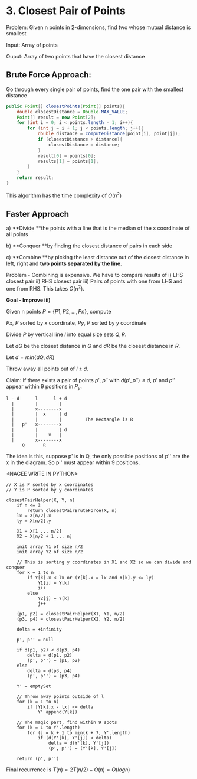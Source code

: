 # 3. Closest Pair of Points

Problem: Given n points in 2-dimonsions, find two whose mutual distance is smallest

Input: Array of points

Ouput: Array of two points that have the closest distance

## Brute Force Approach:

Go through every single pair of points, find the one pair with the smallest distance

```java
public Point[] closestPoints(Point[] points){
    double closestDistance = Double.MAX_VALUE;
    Point[] result = new Point[2];
    for (int i = 0; i < points.length - 1; i++){
        for (int j = i + 1; j < points.length; j++){
            double distance = computeDistance(point[i], point[j]);
            if (closestDistance > distance){
                closestDistance = distance;
            }
            result[0] = points[0];
            results[1] = points[1];
        }
    }
    return result;
}
```

This algorithm has the time complexity of $O(n^{2})$

## Faster Approach

a\) **Divide **the points with a line that is the median of the x coordinate of all points

b\) **Conquer **by finding the closest distance of pairs in each side

c\) **Combine **by picking the least distance out of the closest distance in left, right and **two points separated by the line**.

Problem - Combining is expensive. We have to compare results of i\) LHS closest pair ii\) RHS closest pair iii\) Pairs of points with one from LHS and one from RHS. This takes $O(n^{2})$.

**Goal - Improve iii\)**

Given n points $P = \{P1, P2, ..., Pn\}$, compute

$Px$, $P$ sorted by x coordinate, $Py$, $P$ sorted by y coordinate

Divide $P$ by vertical line $l$ into equal size sets $Q, R$.

Let $dQ$ be the closest distance in $Q$ and $dR$ be the closest distance in $R$.

Let $d = min \{dQ, dR\}$

Throw away all points out of $l \pm d$.

Claim: If there exists a pair of points $p'$, $p''$ with $d(p', p'') \leq d$, $p'$ and $p''$ appear within 9 positions in $P_{y}$.

```
l - d      l      l + d
  |        |        |
  |        x--------x
  |        |  x     | d
  |        |        |         The Rectangle is R
  |   p'   x--------x       
  |        |        | d
  |        |    x   |
  |        x--------x
      Q       R
```

The idea is this, suppose p' is in Q, the only possible positions of p'' are the x in the diagram. So p'' must appear within 9 positions.

&lt;NAGEE WRITE IN PYTHON&gt;

```
// X is P sorted by x coordinates
// Y is P sorted by y coordinates 

closestPairHelper(X, Y, n)
    if n <= 3
        return closestPairBruteForce(X, n)
    lx = X[n/2].x
    ly = X[n/2].y

    X1 = X[1 ... n/2]
    X2 = X[n/2 + 1 ... n]

    init array Y1 of size n/2
    init array Y2 of size n/2

    // This is sorting y coordinates in X1 and X2 so we can divide and conquer
    for k = 1 to n
        if Y[k].x < lx or (Y[k].x = lx and Y[k].y <= ly)
            Y1[i] = Y[k]
            i++
        else 
            Y2[j] = Y[k]
            j++

    (p1, p2) = closestPairHelper(X1, Y1, n/2)
    (p3, p4) = closestPairHelper(X2, Y2, n/2)

    delta = +infinity

    p', p'' = null

    if d(p1, p2) < d(p3, p4)
        delta = d(p1, p2)
        (p', p'') = (p1, p2)
    else 
        delta = d(p3, p4)
        (p', p'') = (p3, p4)

    Y' = emptySet

    // Throw away points outside of l
    for (k = 1 to n)
        if |Y[k].x - lx| <= delta
            Y' append(Y[k])

    // The magic part, find within 9 spots
    for (k = 1 to Y'.length)
        for (j = k + 1 to min(k + 7, Y'.length)
            if (d(Y'[k], Y'[j]) < delta)
                delta = d(Y'[k], Y'[j])
                (p', p'') = (Y'[k], Y'[j])
    
    return (p', p'')
```

Final recurrence is $T(n) = 2T(n/2) + O(n) = O(log n)$

